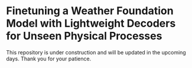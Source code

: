 # Finetuning a Weather Foundation Model with Lightweight Decoders for Unseen Physical Processes

This repository is under construction and will be updated in the upcoming days. Thank you for your patience.
